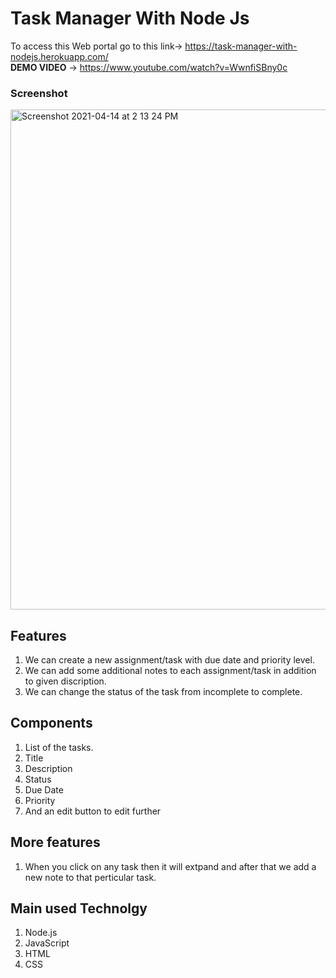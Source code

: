 # Task Manager With Node Js

To access this Web portal go to this link-> https://task-manager-with-nodejs.herokuapp.com/
<br/>
**DEMO VIDEO** -> https://www.youtube.com/watch?v=WwnfiSBny0c
<br />
### Screenshot
<img width="800" alt="Screenshot 2021-04-14 at 2 13 24 PM" src="https://user-images.githubusercontent.com/43174363/114681788-1ae0e400-9d2c-11eb-86b8-e3dfa3839b65.png">

## Features
1. We can create a new assignment/task with due date and priority level.
2. We can add some additional notes to each assignment/task in addition to given discription.
3. We can change the status of the task from incomplete to complete.

## Components
1. List of the tasks.
2. Title
3. Description
4. Status
5. Due Date
6. Priority
7. And an edit button to edit further

## More features
1. When you click on any task then it will extpand and after that we add a new note to that perticular task.

## Main used Technolgy
1. Node.js
2. JavaScript
3. HTML
4. CSS
